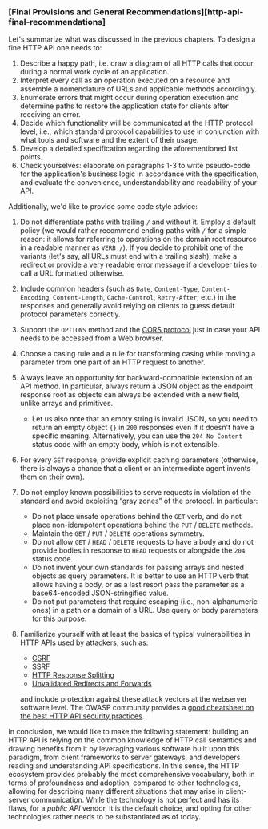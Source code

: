### [Final Provisions and General Recommendations][http-api-final-recommendations]

Let's summarize what was discussed in the previous chapters. To design a fine HTTP API one needs to:
  1. Describe a happy path, i.e. draw a diagram of all HTTP calls that occur during a normal work cycle of an application.
  2. Interpret every call as an operation executed on a resource and assemble a nomenclature of URLs and applicable methods accordingly.
  3. Enumerate errors that might occur during operation execution and determine paths to restore the application state for clients after receiving an error.
  4. Decide which functionality will be communicated at the HTTP protocol level, i.e., which standard protocol capabilities to use in conjunction with what tools and software and the extent of their usage.
  5. Develop a detailed specification regarding the aforementioned list points.
  6. Check yourselves: elaborate on paragraphs 1-3 to write pseudo-code for the application's business logic in accordance with the specification, and evaluate the convenience, understandability and readability of your API.

Additionally, we'd like to provide some code style advice:

  1. Do not differentiate paths with trailing `/` and without it. Employ a default policy (we would rather recommend ending paths with `/` for a simple reason: it allows for referring to operations on the domain root resource in a readable manner as `VERB /`). If you decide to prohibit one of the variants (let's say, all URLs must end with a trailing slash), make a redirect or provide a very readable error message if a developer tries to call a URL formatted otherwise.

  2. Include common headers (such as `Date`, `Content-Type`, `Content-Encoding`, `Content-Length`, `Cache-Control`, `Retry-After`, etc.) in the responses and generally avoid relying on clients to guess default protocol parameters correctly.

  3. Support the `OPTIONS` method and the [CORS protocol](https://fetch.spec.whatwg.org/#cors-protocol) just in case your API needs to be accessed from a Web browser.

  4. Choose a casing rule and a rule for transforming casing while moving a parameter from one part of an HTTP request to another.

  5. Always leave an opportunity for backward-compatible extension of an API method. In particular, always return a JSON object as the endpoint response root as objects can always be extended with a new field, unlike arrays and primitives.
      * Let us also note that an empty string is invalid JSON, so you need to return an empty object `{}` in `200` responses even if it doesn't have a specific meaning. Alternatively, you can use the `204 No Content` status code with an empty body, which is not extensible.

  6. For every `GET` response, provide explicit caching parameters (otherwise, there is always a chance that a client or an intermediate agent invents them on their own).

  7. Do not employ known possibilities to serve requests in violation of the standard and avoid exploiting “gray zones” of the protocol. In particular:
      * Do not place unsafe operations behind the `GET` verb, and do not place non-idempotent operations behind the `PUT` / `DELETE` methods.
      * Maintain the `GET` / `PUT` / `DELETE` operations symmetry.
      * Do not allow `GET` / `HEAD` / `DELETE` requests to have a body and do not provide bodies in response to `HEAD` requests or alongside the `204` status code.
      * Do not invent your own standards for passing arrays and nested objects as query parameters. It is better to use an HTTP verb that allows having a body, or as a last resort pass the parameter as a base64-encoded JSON-stringified value.
      * Do not put parameters that require escaping (i.e., non-alphanumeric ones) in a path or a domain of a URL. Use query or body parameters for this purpose.

  8. Familiarize yourself with at least the basics of typical vulnerabilities in HTTP APIs used by attackers, such as:
      * [CSRF](https://owasp.org/www-community/attacks/csrf)
      * [SSRF](https://owasp.org/www-community/attacks/Server_Side_Request_Forgery)
      * [HTTP Response Splitting](https://owasp.org/www-community/attacks/HTTP_Response_Splitting)
      * [Unvalidated Redirects and Forwards](https://cheatsheetseries.owasp.org/cheatsheets/Unvalidated_Redirects_and_Forwards_Cheat_Sheet.html)

      and include protection against these attack vectors at the webserver software level. The OWASP community provides a [good cheatsheet on the best HTTP API security practices](https://cheatsheetseries.owasp.org/cheatsheets/REST_Security_Cheat_Sheet.html).

In conclusion, we would like to make the following statement: building an HTTP API is relying on the common knowledge of HTTP call semantics and drawing benefits from it by leveraging various software built upon this paradigm, from client frameworks to server gateways, and developers reading and understanding API specifications. In this sense, the HTTP ecosystem provides probably the most comprehensive vocabulary, both in terms of profoundness and adoption, compared to other technologies, allowing for describing many different situations that may arise in client-server communication. While the technology is not perfect and has its flaws, for a *public API* vendor, it is the default choice, and opting for other technologies rather needs to be substantiated as of today.